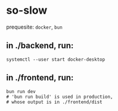 # so-slow

prequesite: `docker`, `bun`

## in ./backend, run:
```
systemctl --user start docker-desktop
```

## in ./frontend, run:
```
bun run dev
# 'bun run build' is used in production,
# whose output is in ./frontend/dist
```
